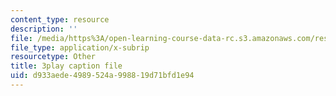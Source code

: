```yaml
---
content_type: resource
description: ''
file: /media/https%3A/open-learning-course-data-rc.s3.amazonaws.com/res-6-012-introduction-to-probability-spring-2018/d933aede4989524a998819d71bfd1e94_MvGuBQZZuLM.vtt
file_type: application/x-subrip
resourcetype: Other
title: 3play caption file
uid: d933aede-4989-524a-9988-19d71bfd1e94
---
```

